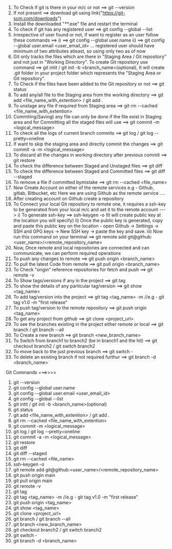 1.  To Check if git is there in your m/c or not ==> git --version
2.  If not present ==> download git using link("https://git-scm.com/downloads")
3.  Install the downloaded "**.exe" file and restart the terminal
4.  To check if git has any registered user ==> git config --global --list
5.  Irrespective of user found or not, if want to register as an user follow these commands ==> 
    i)  ==> git config --global user.name <username>
    ii) ==> git config --global user.email <user_email_id> 
    ...
    registered user should have minimum of two attributes atleast, so using only two as of now
6.  Git only tracks the files which are there in "Staging Area / Git repository" and not just in 
    "Working Directory". 
    To create Git repository use command ==> git intit / git init -b <branch_name>(optional), 
    It will create .git folder in your project folder which represents the "Staging Area or Git repository".
7.  To Check if the files have been added to the Git repository or not ==> git status
8.  To add any/all file to the Staging area from the working directory ==> 
    git add <file_name_with_extention> / git add .
9.  To unstage any file if required from Staging area ==> git rm --cached <file_name_with_extention>
10. Commiting(Saving) any file can only be done if the file exist in Staging area and for Committing all the staged 
    files will use ==>  git commit -m <logical_message>
11. To check all the logs of current branch commits ==> git log / git log --pretty=oneline
12. If want to skip the staging area and directly commit the changes ==> git commit -a -m <logical_message>
13. To discard all the changes in working directory after previous commit ==> git restore <file>
14. To check the difference between Staged and Unstaged files ==> git diff
15. To check the difference between Staged and Committed files ==> git diff --staged
16. To remove a file if committed bymistake ==> git rm --cached <file_name>
17. Now Create Account on either of the remote services e.g - Github, gitlab, Bitbucket, etc 
    Here we are using Github as the remote service ....
18. After creating account on Github create a repository
19. To Connect your local Git repository to remote one, it requires a ssh-key to be generated from your local 
    m/c and set it to the remote account --->
    i)   To generate ssh-key ==>  ssh-keygen -o (It will create public key at the location you will specify)
    ii)  Once the public key is generated, copy and paste this public key on the location -  open Github -> 
         Settings -> SSH and GPG keys -> New SSH key -> paste the key and save.
    iii) Now run this command on your terminal ==> git remote add git@github:<user_name>/<remote_repository_name>
20. Now, Once remote and local repositories are connected and can communicate, we can perform required operations
21. To push any changes to remote ==> git push origin <branch_name>
22. To pull the latest Code from remote ==> git pull origin <branch_name>
23. To Check "origin" reference repositories for fetch and push ==> git remote -v
24. To Show tags/versions if any in the project ==> git tag
25. To show the details of any particular tag/version ==> git show <tag_name>
26. To add tag/version into the project ==> git tag <tag_name> -m <meassage> //e.g - git tag v1.0 -m "first release"
27. To push tag/version to the remote repository ==> git push origin <tag_name>
28. To get any project from github ==> git clone <project_url>
29. To see the branches existing in the project either remote or local ==> git branch / git branch --all
30. To Create a new branch ==> git branch <new_branch_name>
31. To Switch from branch1 to branch2 (be in branch1 and the hit) ==> git checkout branch2 / git switch branch2
32. To move back to the just previous branch ==> git switch -
33. To delete an existing branch if not required furthur ==> git branch -d <branch_name>



Git Commands ===>>>>

1.  git --version
2.  git config --global user.name <username>
3.  git config --global user.email <user_email_id> 
4.  git config --global --list
5.  git intit / git init -b <branch_name>(optional)
6.  git status
7.  git add <file_name_with_extention> / git add .
8.  git rm --cached <file_name_with_extention>
9.  git commit -m <logical_message>
10. git log / git log --pretty=oneline
11. git commit -a -m <logical_message> 
12. git restore <file>
13. git diff 
14. git diff --staged
15. git rm --cached <file_name>
16. ssh-keygen -o
17. git remote add git@github:<user_name>/<remote_repository_name>
18. git push origin main
19. git pull origin main
20. git remote -v
21. git tag
22. git tag <tag_name> -m <meassage> //e.g - git tag v1.0 -m "first release"
23. git push origin <tag_name>
24. git show <tag_name>
25. git clone <project_url>
26. git branch / git branch --all
27. git branch <new_branch_name>
28. git checkout branch2 / git switch branch2
29. git switch -
30. git branch -d <branch_name>
